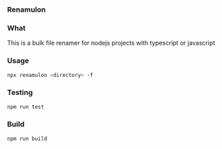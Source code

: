 ### Renamulon

### What

This is a bulk file renamer for nodejs projects with typescript or javascript

### Usage

``` sh
npx renamulon <directory> -f
```

### Testing

``` sh
npm run test
```

### Build

``` sh
npm run build
```